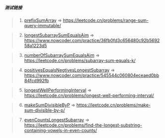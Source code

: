 ##### 测试链接
> 1. [prefixSumArray](./1.prefixSumArray) => https://leetcode.cn/problems/range-sum-query-immutable/
 
> 2. [longestSubarraySumEqualsAim](./2.longestSubarraySumEqualsAim) => https://www.nowcoder.com/practice/36fb0fd3c656480c92b569258a1223d5

> 3. [numberOfSubarraySumEqualsAim](./3.numberOfSubarraySumEqualsAim) => https://leetcode.cn/problems/subarray-sum-equals-k/ 

> 4. [positivesEqualsNegtivesLongestSubarray](./4.positivesEqualsNegtivesLongestSubarray) => https://www.nowcoder.com/practice/545544c060804eceaed0bb84fcd992fb

> 5. [longestWellPerformingInterval](./5.longestWellPerformingInterval) => https://leetcode.cn/problems/longest-well-performing-interval/

> 6. [makeSumDivisibleByP](./6.makeSumDivisibleByP) => https://leetcode.cn/problems/make-sum-divisible-by-p/

> 7. [evenCountsLongestSubarray](./7.evenCountsLongestSubarray) => https://leetcode.cn/problems/find-the-longest-substring-containing-vowels-in-even-counts/